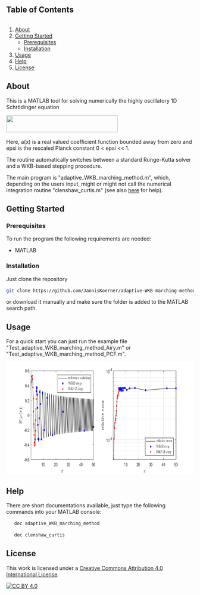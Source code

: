 <h2 style="display: inline-block">Table of Contents</h2></summary>
  <ol>
    <li>
      <a href="#about">About</a>
    </li>
    <li>
      <a href="#getting-started">Getting Started</a>
      <ul>
        <li><a href="#prerequisites">Prerequisites</a></li>
        <li><a href="#installation">Installation</a></li>
      </ul>
    </li>
    <li><a href="#usage">Usage</a></li>
    <li><a href="#help">Help</a></li>
    <li><a href="#license">License</a></li>
   </ol>

## About

This is a MATLAB tool for solving numerically the highly oscillatory 1D Schrödinger equation

<img src="https://github.com/JannisKoerner/adaptive-WKB-marching-method/blob/main/schr%C3%B6dinger_equation.png" width="300" height="45">

Here, a(x) is a real valued coefficient function bounded away from zero and epsi is the rescaled Planck constant 0 < epsi << 1.

The routine automatically switches between a standard Runge-Kutta solver and a WKB-based stepping procedure.

The main program is "adaptive_WKB_marching_method.m", which, depending on the users input, might or might not call the numerical integration routine "clenshaw_curtis.m" (see also [here](#help) for help).

## Getting Started

### Prerequisites

To run the program the following requirements are needed:
* MATLAB

### Installation

Just clone the repository
   ```sh
   git clone https://github.com/JannisKoerner/adaptive-WKB-marching-method.git
   ```
or download it manually and make sure the folder is added to the MATLAB search path.
## Usage

For a quick start you can just run the example file "Test_adaptive_WKB_marching_method_Airy.m" or "Test_adaptive_WKB_marching_method_PCF.m".

<img src="https://github.com/JannisKoerner/adaptive-WKB-marching-method/blob/main/Airy_example.png" width="800" height="300">

## Help

There are short documentations available, just type the following commands into your MATLAB console:
```sh
   doc adaptive_WKB_marching_method
   ```
```sh
   doc clenshaw_curtis
   ```

## License

This work is licensed under a
[Creative Commons Attribution 4.0 International License][cc-by].

[![CC BY 4.0][cc-by-image]][cc-by]

[cc-by]: http://creativecommons.org/licenses/by/4.0/
[cc-by-image]: https://i.creativecommons.org/l/by/4.0/88x31.png
[cc-by-shield]: https://img.shields.io/badge/License-CC%20BY%204.0-lightgrey.svg
